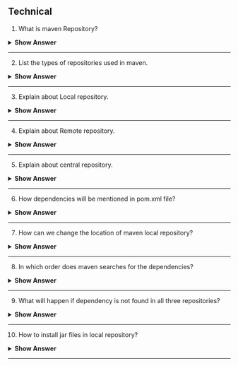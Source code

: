 ## Technical

1. What is maven  Repository?

<details> <summary> <b> Show Answer </b> </summary>

- A Maven Repository is a location, generally on a filesystem (either remote or local), where maven artifacts are stored and managed.
- In Maven terminology, a repository is a directory where all the project jars, library jar, plugins or any other project specific artifacts are  
  stored and can be used by Maven easily.

</details>

---

2. List the types of repositories used in maven.

<details> <summary> <b> Show Answer </b> </summary>

- Local repository - present in developer's machine.
- Remote repository - hosted on intranet web server to be used by companies in their own primies.
- Central repository - present in maven community.

</details>

---

3. Explain about Local repository.

<details> <summary> <b> Show Answer </b> </summary>

- Maven stores all the project jar files or dependencies, by default the folder name is .m2. Which refers to developer mchine. All the materials related to project will be stored in this repository.

</details>

---

4. Explain about Remote repository.

<details> <summary> <b> Show Answer </b> </summary>

- Which refers to the repository hosted on intranet web server to be used by companies in their own primies. Used when maven needs to download the   dependencies.
- Remote repository work exactly same way as maven’s central repository. Whenever an artifact is needed, it is downloaded to developer’s local     repository and then it is used.

</details>

---

5. Explain about central repository.

<details> <summary> <b> Show Answer </b> </summary>

- It was used to downlaod the dependencies, When there is a need and which was not there in local reposirory.  
- It is the default location for maven to download all the project dependency libraries.

</details>

---

6. How dependencies will be mentioned in pom.xml file?

<details> <summary> <b> Show Answer </b> </summary>

<code>

	<dependency>
	<groupId>com.baeldung</groupId>
	<artifactId>custom-project</artifactId>
	<version>1.3.2</version>
	<type>pom</type>
	<scope>import</scope>
	</dependency>

</code>

</details>

--- 

7. How can we change the location of maven local repository?

<details> <summary> <b> Show Answer </b> </summary>

- We can change the location of maven local repository by changing the settings.xml file.

</details>

---

8. In which order does maven searches for the dependencies?

<details> <summary> <b> Show Answer </b> </summary>

local repository  ->  central repository -> remote repository

</details>

---

9. What will happen if dependency is not found in all three repositories?

<details> <summary> <b> Show Answer </b> </summary>

- If the dependencies are not found, maven stops processing and thrwos an error. 

</details>

---

10. How to install jar files in local repository?

<details> <summary> <b> Show Answer </b> </summary>

- Jar files will be installed in local repository by using the command <code> mvn install </code>.
- Manually also it can be installed by using the plugin `install-file-Dfile =<file path> `.

</details>

---
